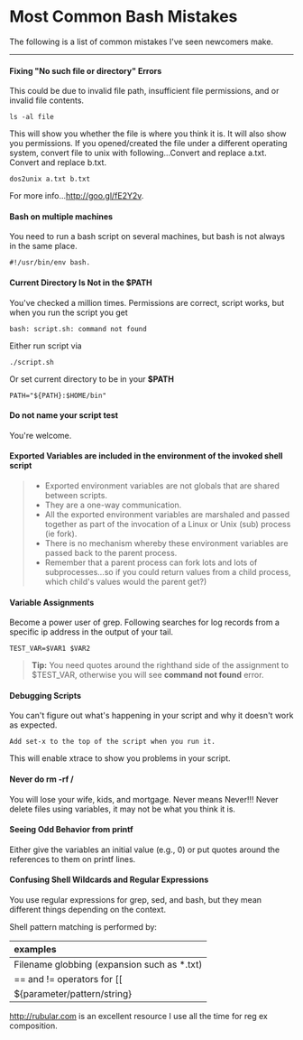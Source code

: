 Most Common Bash Mistakes
===================
The following is a list of common mistakes I've seen newcomers make. 

----------

#### Fixing "No such file or directory" Errors

This could be due to invalid file path, insufficient file permissions, and or invalid file contents.
```
ls -al file
```
This will show you whether the file is where you think it is. It will also show you permissions. 
If you opened/created the file under a different operating system, convert file to unix with following...Convert and replace a.txt. Convert and replace b.txt.
```
dos2unix a.txt b.txt
```
For more info...http://goo.gl/fE2Y2v.

#### Bash on multiple machines
You need to run a bash script on several machines, but bash is not always in the same place.
```
#!/usr/bin/env bash.
```

####  Current Directory Is Not in the $PATH
You've checked a million times. Permissions are correct, script works, but when you run the script you get
```
bash: script.sh: command not found
```
Either run script via 
```
./script.sh
```
Or set current directory to be in your **$PATH**
```
PATH="${PATH}:$HOME/bin"
```

#### Do not name your script test
You're welcome.

#### Exported Variables are included in the environment of the invoked shell script
>- Exported environment variables are not globals that are shared between scripts. 
>- They are a one-way communication. 
>- All the exported environment variables are marshaled and passed together as part of the invocation of a Linux or Unix (sub) process (ie fork).
>- There is no mechanism whereby these environment variables are passed back to the parent process. 
>- Remember that a parent process can fork lots and lots of subprocesses…so if you could return values from a child process, which child's values would the parent get?)

#### Variable Assignments

Become a power user of grep. Following searches for log records from a specific ip address in the output of your tail.
```
TEST_VAR=$VAR1 $VAR2
```

> **Tip:** You need quotes around the righthand side of the assignment to $TEST_VAR, otherwise you will see **command not found** error.

#### Debugging Scripts
You can't figure out what's happening in your script and why it doesn't work as expected.
```
Add set-x to the top of the script when you run it. 
```
This will enable xtrace to show you problems in your script.

#### Never do rm -rf /
You will lose your wife, kids, and mortgage. Never means Never!!!
Never delete files using variables, it may not be what you think it is.

#### Seeing Odd Behavior from printf
Either give the variables an initial value (e.g., 0) or put quotes around the references to them on printf lines.

#### Confusing Shell Wildcards and Regular Expressions
You use regular expressions for grep, sed, and bash, but they mean different things depending on the context.
 
 Shell pattern matching is performed by:

| examples    
| :-------  
| Filename globbing (expansion such as *.txt) 
| == and != operators for [[    
| ${parameter/pattern/string}     

http://rubular.com is an excellent resource I use all the time for reg ex composition.

